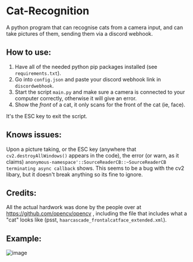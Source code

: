 # Cat-Recognition
A python program that can recognise cats from a camera input, and can take pictures of them, sending them via a discord webhook.

## How to use:

1. Have all of the needed python pip packages installed (see `requirements.txt`).
2. Go into `config.json` and paste your discord webhook link in `discordwebhook`.
3. Start the script `main.py` and make sure a camera is connected to your computer correctly, otherwise it will give an error.
4. Show the *front* of a cat, it only scans for the front of the cat (ie, face).  

It's the ESC key to exit the script.

## Knows issues:

Upon a picture taking, or the ESC key (anywhere that `cv2.destroyAllWindows()` appears in the code), the error (or warn, as it claims) ``anonymous-namespace'::SourceReaderCB::~SourceReaderCB terminating async callback`` shows. This seems to be a bug with the cv2 libary, but it doesn't break anything so its fine to ignore.

## Credits:

All the actual hardwork was done by the people over at https://github.com/opencv/opencv , including the file that includes what a "cat" looks like (psst, `haarcascade_frontalcatface_extended.xml`).

## Example:

![image](https://user-images.githubusercontent.com/56600481/134919142-4460cf30-197e-4941-96bc-4cb60ef95e9d.png)
